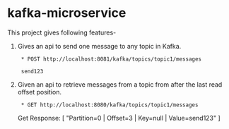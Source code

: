 # kafka-microservice
This project gives following features-

1. Gives an api to send one message to any topic in Kafka.

        * POST http://localhost:8081/kafka/topics/topic1/messages 
        
        send123
        
2. Given an api to retrieve messages from a topic from after the last read offset position.

        * GET http://localhost:8080/kafka/topics/topic1/messages
    
    Get Response: 
    [ "Partition=0 | Offset=3 | Key=null | Value=send123" ]
